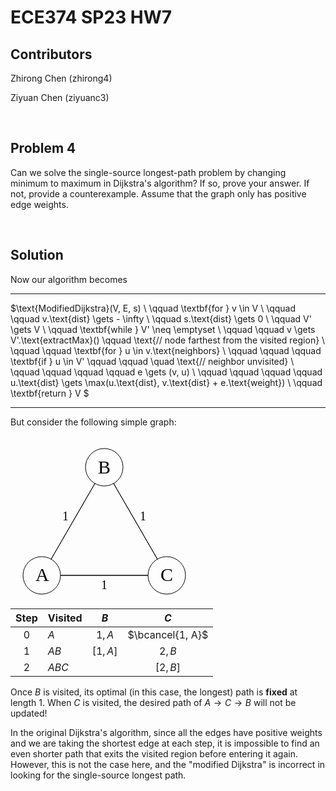# ECE374 SP23 HW7

## Contributors

Zhirong Chen (zhirong4)

Ziyuan Chen (ziyuanc3)

<br>

## Problem 4

Can we solve the single-source longest-path problem by changing minimum to maximum in Dijkstra's algorithm? If so, prove your answer. If not, provide a counterexample. Assume that the graph only has positive edge weights.

<br>

## Solution

Now our algorithm becomes

---

$\text{ModifiedDijkstra}(V, E, s) \\
\qquad \textbf{for } v \in V \\
\qquad \qquad v.\text{dist} \gets - \infty \\
\qquad s.\text{dist} \gets 0 \\
\qquad V' \gets V \\
\qquad \textbf{while } V' \neq \emptyset \\
\qquad \qquad v \gets V'.\text{extractMax}() \qquad \text{// node farthest from the visited region} \\
\qquad \qquad \textbf{for } u \in v.\text{neighbors} \\
\qquad \qquad \qquad \textbf{if } u \in V' \qquad \qquad \quad \text{// neighbor unvisited} \\
\qquad \qquad \qquad \qquad e \gets (v, u) \\
\qquad \qquad \qquad \qquad u.\text{dist} \gets \max(u.\text{dist}, v.\text{dist} + e.\text{weight}) \\
\qquad \textbf{return } V
$

---

But consider the following simple graph:

<svg width="300" height="260">
	<ellipse stroke="black" stroke-width="1" fill="none" cx="50"  cy="223" rx="30" ry="30"/>
	<ellipse stroke="black" stroke-width="1" fill="none" cx="150" cy="50"  rx="30" ry="30"/>
	<ellipse stroke="black" stroke-width="1" fill="none" cx="250" cy="223" rx="30" ry="30"/>
	<polygon stroke="black" stroke-width="1" points="65,197 135,76"/>
	<polygon stroke="black" stroke-width="1" points="80,223 220,223"/>
	<polygon stroke="black" stroke-width="1" points="165,76 235,197"/>
	<text x="40"  y="232" font-family="Times New Roman" font-size="30">A</text>
	<text x="140" y="60"  font-family="Times New Roman" font-size="30">B</text>
	<text x="240" y="232" font-family="Times New Roman" font-size="30">C</text>
	<text x="83"  y="135" font-family="Times New Roman" font-size="20">1</text>
	<text x="145" y="245" font-family="Times New Roman" font-size="20">1</text>
	<text x="207" y="135" font-family="Times New Roman" font-size="20">1</text>
</svg>

| Step | Visited | $B$ | $C$ |
| :-: | - | :-: | :-: |
| 0 | $A$ | $1, A$ | $\bcancel{1, A}$ |
| 1 | $AB$ | $[1, A]$ | $2, B$ |
| 2 | $ABC$ | | $[2, B]$ |

Once $B$ is visited, its optimal (in this case, the longest) path is **fixed** at length $1$. When $C$ is visited, the desired path of $A \to C \to B$ will not be updated!

In the original Dijkstra's algorithm, since all the edges have positive weights and we are taking the shortest edge at each step, it is impossible to find an even shorter path that exits the visited region before entering it again. However, this is not the case here, and the "modified Dijkstra" is incorrect in looking for the single-source longest path. 
